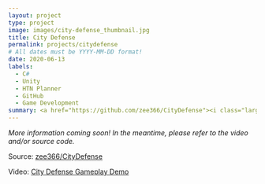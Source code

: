 ```yaml
---
layout: project
type: project
image: images/city-defense_thumbnail.jpg
title: City Defense
permalink: projects/citydefense
# All dates must be YYYY-MM-DD format!
date: 2020-06-13
labels:
  - C#
  - Unity
  - HTN Planner
  - GitHub
  - Game Development
summary: <a href="https://github.com/zee366/CityDefense"><i class="large github icon "></i></a><a href="https://www.youtube.com/watch?v=AyalH6pdn0c"><i class="large youtube icon "></i></a>A 3D real-time strategy where you're tasked with defending a city from civil unrest.
---
```

*More information coming soon! In the meantime, please refer to the video and/or source code.*  

Source: <a href="https://github.com/zee366/CityDefense"><i class="large github icon"></i>zee366/CityDefense</a>  

Video: <a href="https://www.youtube.com/watch?v=AyalH6pdn0c"><i class="large youtube icon "></i>City Defense Gameplay Demo</a>